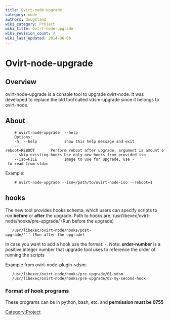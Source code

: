 ```yaml
---
title: Ovirt-node-upgrade
category: node
authors: dougsland
wiki_category: Project
wiki_title: Ovirt-node-upgrade
wiki_revision_count: 7
wiki_last_updated: 2014-06-06
---
```


# Ovirt-node-upgrade

## Overview

ovirt-node-upgrade is a console tool to upgrade ovirt-node. It was developed to replace the old tool called vdsm-upgrade since it belongs to ovirt-node.

## About

        # ovirt-node-upgrade  --help
        Options:
        -h, --help            show this help message and exit
        --reboot=REBOOT       Perform reboot after upgrade, argument is amount of delay in seconds
        --skip-existing-hooks Use only new hooks from provided iso
        --iso=FILE            Image to use for upgrade, use - to read from stdin

Example:

        # ovirt-node-upgrade --iso=/path/to/ovirt-node-iso --reboot=1

## hooks

The new tool provides hooks schema, which users can specify scripts to run **before** or **after** the upgrade.
 Path to hooks are:
 /usr/libexec/ovirt-node/hooks/pre-upgrade/ (Run before the upgrade)

       /usr/libexec/ovirt-node/hooks/post-upgrade/''' (Run after the upgrade)

In case you want to add a hook use the format: <order-number>-<name-of-script>.
Note: **order-number** is a positive integer number that upgrade tool uses to reference the order of running the scripts

Example from ovirt-node-plugin-vdsm:

       /usr/libexec/ovirt-node/hooks/pre-upgrade/01-vdsm
       /usr/libexec/ovirt-node/hooks/pre-upgrade/02-my-second-hook

### Format of hook programs

These programs can be in python, bash, etc. and **permission must be 0755**

<Category:Project>
